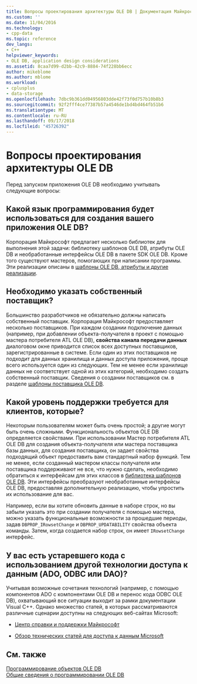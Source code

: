```yaml
---
title: Вопросы проектирования архитектуры OLE DB | Документация Майкрософт
ms.custom: ''
ms.date: 11/04/2016
ms.technology:
- cpp-data
ms.topic: reference
dev_langs:
- C++
helpviewer_keywords:
- OLE DB, application design considerations
ms.assetid: 8caa7d99-d2bb-42c9-8884-74f228bb6ecc
author: mikeblome
ms.author: mblome
ms.workload:
- cplusplus
- data-storage
ms.openlocfilehash: 7dbc9b361dd04956803dde42f73f0d757b10b8b3
ms.sourcegitcommit: 92f2fff4ce77387b57a4546de1bd4bd464fb51b6
ms.translationtype: MT
ms.contentlocale: ru-RU
ms.lasthandoff: 09/17/2018
ms.locfileid: "45726392"
---
```

# <a name="ole-db-architectural-design-issues"></a>Вопросы проектирования архитектуры OLE DB
Перед запуском приложения OLE DB необходимо учитывать следующие вопросы:  
  
## <a name="what-programming-implementation-will-you-use-to-write-your-ole-db-application"></a>Какой язык программирования будет использоваться для создания вашего приложения OLE DB?

Корпорация Майкрософт предлагает несколько библиотек для выполнения этой задачи: библиотеку шаблонов OLE DB, атрибуты OLE DB и необработанные интерфейсы OLE DB в пакете SDK OLE DB. Кроме того существуют мастеров, помогающих при написании программы. Эти реализации описаны в [шаблоны OLE DB, атрибуты и другие реализации](../../data/oledb/ole-db-templates-attributes-and-other-implementations.md).

## <a name="do-you-need-to-write-your-own-provider"></a>Необходимо указать собственный поставщик?

Большинство разработчиков не обязательно должны написать собственный поставщик. Корпорация Майкрософт предоставляет несколько поставщиков. При каждом создании подключение данных (например, при добавлении объекта-получателя в проект с помощью мастера потребителя ATL OLE DB), **свойства канала передачи данных** диалоговом окне приводится список всех доступных поставщиков, зарегистрированные в системе. Если один из этих поставщиков не подходит для данных хранилища и данных доступа приложения, проще всего используется один из следующих. Тем не менее если хранилище данных не соответствует одной из этих категорий, необходимо создать собственный поставщик. Сведения о создании поставщиков см. в разделе [шаблоны поставщика OLE DB](../../data/oledb/ole-db-provider-templates-cpp.md).

## <a name="what-level-of-support-do-you-need-for-your-consumer"></a>Какой уровень поддержки требуется для клиентов, которые?

Некоторым пользователям может быть очень простой; а другие могут быть очень сложными. Функциональность объектов OLE DB определяется свойствами. При использовании Мастер потребителя ATL OLE DB для создания объекта-получателя или мастера поставщика базы данных, для создания поставщика, он задает свойства подходящий объект предоставить вам стандартный набор функций. Тем не менее, если созданный мастером классы получателя или поставщика поддерживают не все, что нужно сделать, необходимо обратиться к интерфейсам для этих классов в [библиотека шаблонов OLE DB](../../data/oledb/ole-db-templates.md). Эти интерфейсы преобразуют необработанные интерфейсы OLE DB, предоставляя дополнительную реализацию, чтобы упростить их использование для вас.

Например, если вы хотите обновить данные в наборе строк, но вы забыли указать это при создании получателя с помощью мастера, можно указать функциональные возможности за прошедшие периоды, задав `DBPROP_IRowsetChange` и `DBPROP_UPDATABILITY` свойства объекта команды. Затем, когда создается набор строк, он имеет `IRowsetChange` интерфейс.

## <a name="do-you-have-older-code-using-another-data-access-technology-ado-odbc-or-dao"></a>У вас есть устаревшего кода с использованием другой технологии доступа к данным (ADO, ODBC или DAO)?

Учитывая возможные сочетания технологий (например, с помощью компонентов ADO с компонентами OLE DB и перенос кода ODBC OLE DB), охватывающий все ситуации выходит за рамки документации Visual C++. Однако множество статей, в которых рассматриваются различные сценарии доступны на следующих веб-сайтах Microsoft:

- [Центр справки и поддержки Майкрософт](https://support.microsoft.com/)

- [Обзор технических статей для доступа к данным Microsoft](https://msdn.microsoft.com/en-us/library/ms810811.aspx)

## <a name="see-also"></a>См. также

[Программирование объектов OLE DB](../../data/oledb/ole-db-programming.md)<br/>
[Общие сведения о программировании OLE DB](../../data/oledb/ole-db-programming-overview.md)
